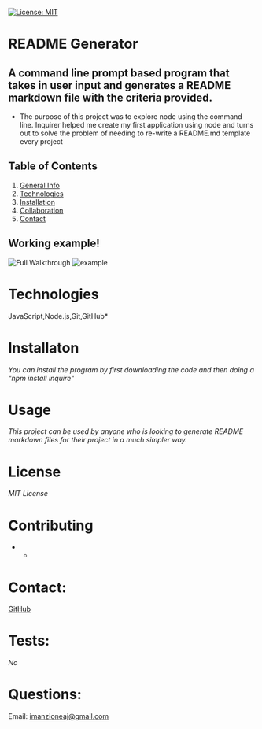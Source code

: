 
[![License: MIT](https://img.shields.io/badge/License-MIT-yellow.svg)](https://opensource.org/licenses/MIT)
# README Generator

## A command line prompt based program that takes in user input and generates a README markdown file with the criteria provided.
- The purpose of this project was to explore node using the command line. Inquirer helped me create my first application using node and turns out to solve the problem of needing to re-write a README.md template every project

## Table of Contents
1. [General Info](#general)
2. [Technologies](#technologies)
3. [Installation](#installation)
4. [Collaboration](#contributing)
5. [Contact](#contact) 

## Working example!
![Full Walkthrough](assets/images/README_Generator_Example.gif)
![example](assets/images/README_Generator_Example.gif)

# Technologies
JavaScript,Node.js,Git,GitHub*

# Installaton
*You can install the program by first downloading the code and then doing a "npm install  inquire"*

# Usage
*This project can be used by anyone who is looking to generate README markdown files for their project in a much simpler way.*

# License
*MIT License*

# Contributing
* *

# Contact: 
[GitHub](https://github.com/Ajmanzione)

# Tests:
*No*

# Questions:
Email: imanzioneaj@gmail.com
